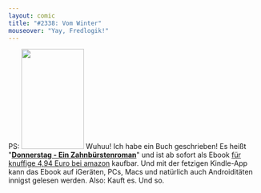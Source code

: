 ```yaml
---
layout: comic
title: "#2338: Vom Winter"
mouseover: "Yay, Fredlogik!"
---
```


PS:
<a href="http://www.amazon.de/dp/B00787B6Z6/" title="Donnerstag - Ein Zahnbürstenroman"><img alt="" src="http://www.morast.eu/wp-content/uploads/2012/02/donnerstag_titelblatt-187x300.jpg" title="Donnerstag - Ein Zahnbürstenroman" class="alignnone" width="125" height="200" /></a>
Wuhuu! Ich habe ein Buch geschrieben! 
Es heißt "<a href="http://www.amazon.de/dp/B00787B6Z6/" title="Donnerstag - Ein Zahnbürstenroman"><strong>Donnerstag - Ein Zahnbürstenroman</strong></a>" und ist ab sofort als Ebook <a href="http://www.amazon.de/dp/B00787B6Z6/" title="Donnerstag - Ein Zahnbürstenroman">für knuffige 4,94 Euro bei amazon</a> kaufbar. Und mit der fetzigen Kindle-App kann das Ebook auf iGeräten, PCs, Macs und natürlich auch Androiditäten innigst gelesen werden. 
Also: Kauft es. 
Und so.
